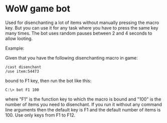 # WoW game bot

Used for disenchanting a lot of items without manually pressing the macro key. But you can use it for any task where you have to press the same key many times. The bot uses random pauses between 2 and 4 seconds to allow looting.

Example:

Given that you have the following disenchanting macro in game:

```
/cast disenchant
/use item:54473
```

bound to F1 key, then run the bot like this:

```
C:\> bot F1 100
```

where "F1" is the function key to which the macro is bound and "100" is the number of items you need to disenchant. If you run it without any command line arguments then the default key is F1 and the default number of items is 100. Use only keys from F1 to F12.
